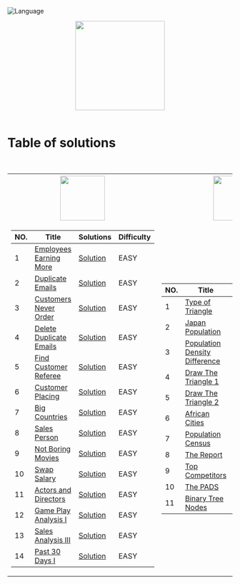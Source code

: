 ![Language](https://img.shields.io/badge/language-SQL%20-red.svg)

<p align="center">
    <img height=200 src="https://cdn-icons-png.flaticon.com/512/3161/3161133.png">
  <br>
  <br>
</p>

# Table of solutions
<br>

<table>
<tr>
    <th><img height=100 src="https://upload.wikimedia.org/wikipedia/commons/0/0a/LeetCode_Logo_black_with_text.svg"> </th>
    <th><img height=100 src="https://i0.wp.com/gradsingames.com/wp-content/uploads/2016/05/856771_668224053197841_1943699009_o.png"></th>
</tr>
<tr><td>

|NO.| Title | Solutions | Difficulty |
|---|-------|----------|------------|
|1|[Employees Earning More](https://leetcode.com/problems/employees-earning-more-than-their-managers/)|[Solution](Solutions/L1.sql)|EASY|
|2|[Duplicate Emails](https://leetcode.com/problems/duplicate-emails/)|[Solution](Solutions/L2.sql)|EASY|
|3|[Customers Never Order](https://leetcode.com/problems/customers-who-never-order/)|[Solution](Solutions/L3.sql)|EASY|
|4|[Delete Duplicate Emails](https://leetcode.com/problems/delete-duplicate-emails/)|[Solution](Solutions/L4.sql)|EASY|
|5|[Find Customer Referee](https://leetcode.com/problems/find-customer-referee/)|[Solution](Solutions/L5.sql)|EASY|
|6|[Customer Placing](https://leetcode.com/problems/customer-placing-the-largest-number-of-orders/)|[Solution](Solutions/L6.sql)|EASY|
|7|[Big Countries](https://leetcode.com/problems/big-countries/)|[Solution](Solutions/L7.sql)|EASY|
|8|[Sales Person](https://leetcode.com/problems/sales-person/)|[Solution](Solutions/L8.sql)|EASY|
|9|[Not Boring Movies](https://leetcode.com/problems/not-boring-movies/)|[Solution](Solutions/L9.sql)|EASY|
|10|[Swap Salary](https://leetcode.com/problems/swap-salary/)|[Solution](Solutions/L10.sql)|EASY|
|11|[Actors and Directors](https://leetcode.com/problems/actors-and-directors-who-cooperated-at-least-three-times/)|[Solution](Solutions/L11.sql)|EASY|
|12|[Game Play Analysis I](https://leetcode.com/problems/game-play-analysis-i/)|[Solution](Solutions/L12.sql)|EASY|
|13|[Sales Analysis III](https://leetcode.com/problems/sales-analysis-iii/)|[Solution](Solutions/L13.sql)|EASY|
|14|[Past 30 Days I](https://leetcode.com/problems/user-activity-for-the-past-30-days-i/)|[Solution](Solutions/L14.sql)|EASY|

</td><td>

|NO.| Title | Solutions | Difficulty |
|---|-------|----------|------------|
|1|[Type of Triangle](https://www.hackerrank.com/challenges/what-type-of-triangle/problem)|[Solution](Solutions/H1.sql)|EASY|
|2|[Japan Population](https://www.hackerrank.com/challenges/japan-population/problem)|[Solution](Solutions/H2.sql)|EASY|
|3|[Population Density Difference](https://www.hackerrank.com/challenges/population-density-difference/problem)|[Solution](Solutions/H3.sql)|EASY|
|4|[Draw The Triangle 1](https://www.hackerrank.com/challenges/draw-the-triangle-1/problem)|[Solution](Solutions/H4.sql)|EASY|
|5|[Draw The Triangle 2](https://www.hackerrank.com/challenges/draw-the-triangle-2/problem)|[Solution](Solutions/H5.sql)|EASY|
|6|[African Cities](https://www.hackerrank.com/challenges/african-cities/problem)|[Solution](Solutions/H6.sql)|EASY|
|7|[Population Census](https://www.hackerrank.com/challenges/asian-population/problem)|[Solution](Solutions/H7.sql)|EASY|
|8|[The Report](https://www.hackerrank.com/challenges/the-report/problem)|[Solution](Solutions/H8.sql)|MEDIUM|
|9|[Top Competitors](https://www.hackerrank.com/challenges/full-score/problem)|[Solution](Solutions/H9.sql)|MEDIUM|
|10|[The PADS](https://www.hackerrank.com/challenges/the-pads/problem)|[Solution](Solutions/H10.sql)|MEDIUM|
|11|[Binary Tree Nodes](https://www.hackerrank.com/challenges/binary-search-tree-1/problem)|[Solution](Solutions/H11.sql)|MEDIUM|

</td></tr> </table>

